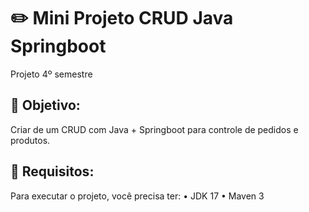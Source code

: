 # ✏️ Mini Projeto CRUD Java Springboot

Projeto 4º semestre

## 📌 Objetivo:
Criar de um CRUD com Java + Springboot para controle de pedidos e produtos.

## 📑 Requisitos:
Para executar o projeto, você precisa ter:
  • JDK 17
  • Maven 3
